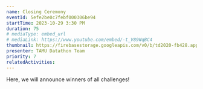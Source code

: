 ```yaml
---
name: Closing Ceremony
eventId: 5efe2be0c7febf000306be94
startTime: 2023-10-29 3:30 PM
duration: 75
# mediaType: embed_url
# mediaLink: https://www.youtube.com/embed/-t_V89WqBC4
thumbnail: https://firebasestorage.googleapis.com/v0/b/td2020-fb428.appspot.com/o/EXMinrxWAAcdJ0M.jpg?alt=media&token=619451d2-80db-4fdb-8016-a5ded44d42be
presenter: TAMU Datathon Team
priority: 7
relatedActivities:
---
```


Here, we will announce winners of all challenges!

